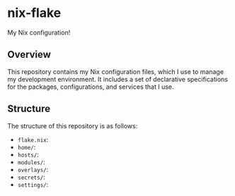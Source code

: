# nix-flake

My Nix configuration!

## Overview

This repository contains my Nix configuration files, which I use to manage my development environment. It includes a set of declarative specifications for the packages, configurations, and services that I use.

## Structure

The structure of this repository is as follows:

- `flake.nix`: 
- `home/`: 
- `hosts/`: 
- `modules/`: 
- `overlays/`:
- `secrets/`:
- `settings/`: 
